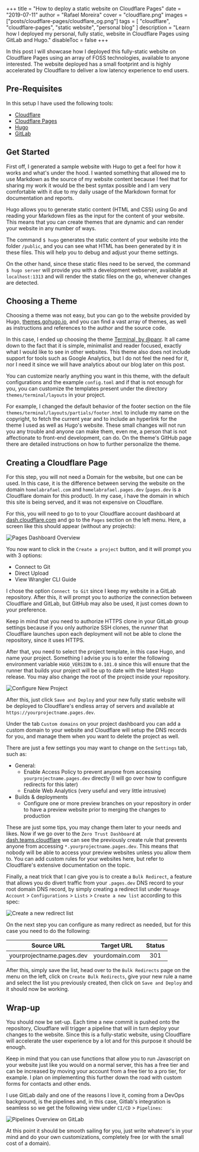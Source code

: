 +++
title = "How to deploy a static website on Cloudflare Pages"
date = "2019-07-11"
author = "Rafael Moreira"
cover = "cloudflare.png"
images = ["posts/cloudflare-pages/cloudflare_og.png"]
tags = [ "cloudflare", "cloudflare-pages", "static website", "personal blog" ]
description = "Learn how I deployed my personal, fully static, website in Cloudflare Pages using GitLab and Hugo."
disableToc = false
+++

In this post I will showcase how I deployed this fully-static website on Cloudflare Pages using an array of FOSS technologies, available to anyone interested. The website deployed has a small footprint and is highly accelerated by Cloudflare to deliver a low latency experience to end users.

## Pre-Requisites

In this setup I have used the following tools:

- [Cloudflare](https://www.cloudflare.com/)
- [Cloudflare Pages](https://pages.cloudflare.com/)
- [Hugo](https://gohugo.io/)
- [GitLab](https://gitlab.com/)

## Get Started

First off, I generated a sample website with Hugo to get a feel for how it works and what's under the hood. I wanted something that allowed me to use Markdown as the source of my website content because I feel that for sharing my work it would be the best syntax possible and I am very comfortable with it due to my daily usage of the Markdown format for documentation and reports.

Hugo allows you to generate static content (HTML and CSS) using Go and reading your Markdown files as the input for the content of your website. This means that you can create themes that are dynamic and can render your website in any number of ways.

The command `$ hugo` generates the static content of your website into the folder `/public`, and you can see what HTML has been generated by it in these files. This will help you to debug and adjust your theme settings.

On the other hand, since these static files need to be served, the command `$ hugo server` will provide you with a development webserver, available at `localhost:1313` and will render the static files on the go, whenever changes are detected.

## Choosing a Theme

Choosing a theme was not easy, but you can go to the website provided by Hugo, [themes.gohugo.io](https://themes.gohugo.io/), and you can find a vast array of themes, as well as instructions and references to the author and the source code.

In this case, I ended up choosing the theme [Terminal, by @panr](https://github.com/panr/hugo-theme-terminal). It all came down to the fact that it is simple, minimalist and reader focused, exactly what I would like to see in other websites. This theme also does not include support for tools such as Google Analytics, but I do not feel the need for it, nor I need it since we will have analytics about our blog later on this post.

You can customize nearly anything you want in this theme, with the default configurations and the example `config.toml` and if that is not enough for you, you can customize the templates present under the directory `themes/terminal/layouts` in your project.

For example, I changed the default behavior of the footer section on the file `themes/terminal/layouts/partials/footer.html` to include my name on the copyright, to fetch the current year and to include an hyperlink for the theme I used as well as Hugo's website. These small changes will not run you any trouble and anyone can make them, even me, a person that is not affectionate to front-end development, can do. On the theme's GitHub page there are detailed instructions on how to further personalize the theme.

## Creating a Cloudflare Page

For this step, you will not need a Domain for the website, but one can be used. In this case, it is the difference between serving the website on the domain `homelabrafael.com` and `homelabrafael.pages.dev` (`pages.dev` is a Cloudflare domain for this product). In my case, i have the domain in which this site is being served, and it was not expensive on Cloudflare.

For this, you will need to go to to your Cloudflare account dashboard at [dash.cloudflare.com](https://dash.cloudflare.com/) and go to the `Pages` section on the left menu. Here, a screen like this should appear (without any projects):

![Pages Dashboard Overview](./new-page-project.png)

You now want to click in the `Create a project` button, and it will prompt you with 3 options:

- Connect to Git
- Direct Upload
- View Wrangler CLI Guide

I chose the option `Connect to Git` since I keep my website in a GitLab repository. After this, it will prompt you to authorize the connection between Cloudflare and GitLab, but GitHub may also be used, it just comes down to your preference.

Keep in mind that you need to authorize HTTPS clone in your GitLab group settings because if you only authorize SSH clones, the _runner_ that Cloudflare launches upon each deployment will not be able to clone the repository, since it uses HTTPS.

After that, you need to select the project template, in this case Hugo, and name your project. Something I advise you is to enter the following environment variable `HUGO_VERSION` to `0.101.0` since this will ensure that the runner that builds your project will be up to date with the latest Hugo release. You may also change the root of the project inside your repository.

![Configure New Project](./configure-project.png)

After this, just click `Save and Deploy` and your new fully static website will be deployed to Cloudflare's endless array of servers and available at `https://yourprojectname.pages.dev`.

Under the tab `Custom domains` on your project dashboard you can add a custom domain to your website and Cloudflare will setup the DNS records for you, and manage them when you want to delete the project as well.

There are just a few settings you may want to change on the `Settings` tab, such as:

- General:
  - Enable Access Policy to prevent anyone from accessing `yourprojectname.pages.dev` directly (I will go over how to configure redirects for this later)
  - Enable Web Analytics (very useful and very little intrusive)
- Builds & deployments
  - Configure one or more preview branches on your repository in order to have a preview website prior to merging the changes to production

These are just some tips, you may change them later to your needs and likes. Now if we go over to the `Zero Trust Dashboard` at [dash.teams.cloudflare](https://dash.teams.cloudflare.com/) we can see the previously create rule that prevents anyone from accessing `*.yourprojectname.pages.dev`. This means that nobody will be able to access your preview websites unless you allow them to. You can add custom rules for your websites here, but refer to Cloudflare's extensive documentation on the topic.

Finally, a neat trick that I can give you is to create a `Bulk Redirect`, a feature that allows you do divert traffic from your `.pages.dev` DNS record to your root domain DNS record, by simply creating a redirect list under `Manage Account` > `Configurations` > `Lists` > `Create a new list` according to this spec:

![Create a new redirect list](./create-redirect-list.png)

On the next step you can configure as many redirect as needed, but for this case you need to do the following:

|      **Source URL**       | **Target URL** | **Status** |
| :-----------------------: | :------------: | :--------: |
| yourprojectname.pages.dev | yourdomain.com |    301     |

After this, simply save the list, head over to the `Bulk Redirects` page on the menu on the left, click on `Create Bulk Redirects`, give your new rule a name and select the list you previously created, then click on `Save and Deploy` and it should now be working.

## Wrap-up

You should now be set-up. Each time a new commit is pushed onto the repository, Cloudflare will trigger a pipeline that will in turn deploy your changes to the website. Since this is a fully-static website, using Cloudflare will accelerate the user experience by a lot and for this purpose it should be enough.

Keep in mind that you can use functions that allow you to run Javascript on your website just like you would on a normal server, this has a free tier and can be increased by moving your account from a free tier to a pro tier, for example. I plan on implementing this further down the road with custom forms for contacts and other ends.

I use GitLab daily and one of the reasons I love it, coming from a DevOps background, is the pipelines and, in this case, Gitlab's integration is seamless so we get the following view under `CI/CD` > `Pipelines`:

![Pipelines Overview on GitLab](./pipelines-overview.png)

At this point it should be smooth sailing for you, just write whatever's in your mind and do your own customizations, completely free (or with the small cost of a domain).
